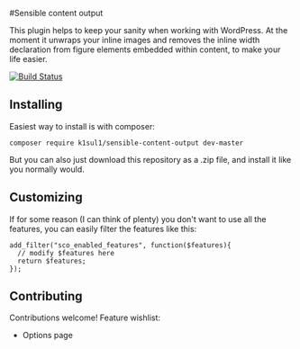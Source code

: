 #Sensible content output

This plugin helps to keep your sanity when working with WordPress. At the moment it unwraps your inline images and removes the inline width declaration from figure elements embedded within content, to make your life easier.

[![Build Status](https://travis-ci.org/k1sul1/sensible-content-output.svg?branch=master)](https://travis-ci.org/k1sul1/sensible-content-output)

Installing
---
Easiest way to install is with composer:

`composer require k1sul1/sensible-content-output dev-master`

But you can also just download this repository as a .zip file, and install it like you normally would.

Customizing
---
If for some reason (I can think of plenty) you don't want to use all the features, you can easily filter the features like this:

```
add_filter("sco_enabled_features", function($features){
  // modify $features here
  return $features;
});
```

Contributing
---
Contributions welcome! Feature wishlist:

* Options page

